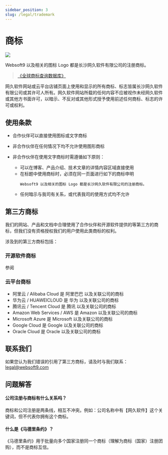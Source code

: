```yaml
---
sidebar_position: 3
slug: /legal/trademark
---
```


# 商标

![](https://libs.websoft9.com/common/websoft9-logo.png)

Websoft9 以及相关的图标 Logo 都是长沙网久软件有限公司的注册商标。  

> [《全球商标查询数据库》](https://www3.wipo.int/branddb/en)

网久软件网站或云平台店铺页面上使用和显示的所有商标、标志皆属长沙网久软件有限公司或其许可人所有。网久软件网站所载的任何内容不应被视作未经网久软件或其他方书面许可，以暗示、不反对或其他形式授予使用前述任何商标、标志的许可或权利。  

## 使用条款

- 合作伙伴可以直接使用图标或文字商标
- 非合作伙伴在任何情况下均不允许使用图形商标
- 非合作伙伴在使用文字商标时需遵循如下原则：

   * 可以在博客、产品介绍、技术文章的详情内容区域直接使用
   * 在标题中使用商标时，必须在同一页面进行如下的商标申明
     ```
     Websoft9 以及相关的图标 Logo 都是长沙网久软件有限公司的注册商标。
     ```
   * 任何暗示与我司有关系，或代表我司的使用方式均不允许

## 第三方商标

我们的网站、产品和文档中合理使用了合作伙伴和开源软件提供的等第三方的商标，但我们没有资格授权我们的用户使用此类商标的权利。  

涉及到的第三方商标包括：

### 开源软件商标

参阅

### 云平台商标

- 阿里云 / Alibaba Cloud 是 阿里巴巴 以及关联公司的商标
- 华为云 / HUAWEICLOUD 是 华为 以及关联公司的商标
- 腾讯云 / Tencent Cloud 是 腾讯 以及关联公司的商标
- Amazon Web Services / AWS  是 Amazon 以及关联公司的商标
- Microsoft Azure 是 Microsoft 以及关联公司的商标
- Google Cloud 是 Google 以及关联公司的商标
- Oracle Cloud 是 Oracle 以及关联公司的商标

## 联系我们

如果您认为我们错误的引用了第三方商标，请及时与我们联系： legal@websoft9.com

## 问题解答

#### 公司注册与商标有什么关系吗？

商标和公司注册是两条线，相互不冲突。例如：公司名称中有【网久软件】这个关键词，但不代表你拥有这个商标。

#### 什么是《马德里条约》？

《马德里条约》用于批量向多个国家注册同一个商标（理解为商标（国家）注册团购），而不是商标互信。